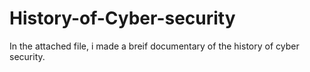 # History-of-Cyber-security
In the attached file, i made a breif documentary of the history of cyber security.
